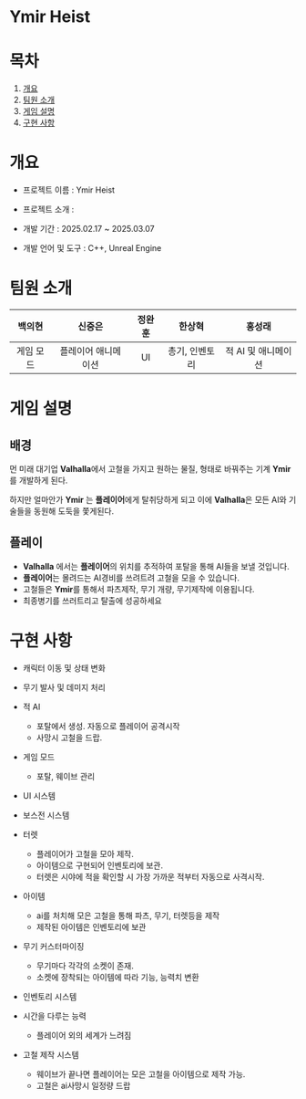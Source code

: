 # Ymir Heist


# 목차

1. [개요](#개요)
2. [팀원 소개](#팀원-소개)
3. [게임 설명](#게임-설명)
4. [구현 사항](#구현-사항)

# 개요

- 프로젝트 이름 : Ymir Heist
    
- 프로젝트 소개 : 
    
- 개발 기간 : 2025.02.17 ~ 2025.03.07
    
- 개발 언어 및 도구 : C++, Unreal Engine

# 팀원 소개

|              백의현                |             신중은                 |               정완훈              |         한상혁                    |          홍성래                    |
| :------------------------------------: | :------------------------------------: | :------------------------------------: | :------------------------------------: | :------------------------------------: |
| 게임 모드                            | 플레이어 애니메이션                   | UI                      | 총기, 인벤토리                             | 적 AI 및 애니메이션                       |

# 게임 설명

## 배경

먼 미래 대기업 **Valhalla**에서 고철을 가지고 원하는 물질, 형태로 바꿔주는 기계 **Ymir**를 개발하게 된다.

하지만 얼마안가 **Ymir** 는 **플레이어**에게 탈취당하게 되고 이에  **Valhalla**은 모든 AI와 기술들을 동원해 도둑을 쫓게된다.

## 플레이

- **Valhalla** 에서는 **플레이어**의 위치를 추적하여 포탈을 통해 AI들을 보낼 것입니다.
- **플레이어**는 몰려드는 AI경비를 쓰려트려 고철을 모을 수 있습니다.
- 고철들은 **Ymir**를 통해서 파츠제작, 무기 개량, 무기제작에 이용됩니다.
- 최종병기를 쓰러트리고 탈출에 성공하세요
  
# 구현 사항
- 캐릭터 이동 및 상태 변화
- 무기 발사 및 데미지 처리
- 적 AI
 
    - 포탈에서 생성. 자동으로 플레이어 공격시작
    - 사망시 고철을 드랍.
- 게임 모드
  
    - 포탈, 웨이브 관리
- UI 시스템
- 보스전 시스템
- 터렛
  
    - 플레이어가 고철을 모아 제작.
    - 아이템으로 구현되어 인벤토리에 보관.
    - 터렛은 시야에 적을 확인할 시 가장 가까운 적부터 자동으로 사격시작.
- 아이템
  
    - ai를 처치해 모은 고철을 통해 파츠, 무기, 터렛등을 제작
    - 제작된 아이템은 인벤토리에 보관
- 무기 커스터마이징
  
    - 무기마다 각각의 소켓이 존재.
    - 소켓에 장착되는 아이템에 따라 기능, 능력치 변환
- 인벤토리 시스템

  
- 시간을 다루는 능력

    - 플레이어 외의 세계가 느려짐
 
      
- 고철 제작 시스템
  
    - 웨이브가 끝나면 플레이어는 모은 고철을 아이템으로 제작 가능.
    - 고철은 ai사망시 일정량 드랍
